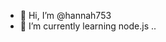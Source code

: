 - 👋 Hi, I’m @hannah753
- 🌱 I’m currently learning node.js
..

<!---
hannah753/hannah753 is a ✨ special ✨ repository because its `README.md` (this file) appears on your GitHub profile.
You can click the Preview link to take a look at your changes.
--->
